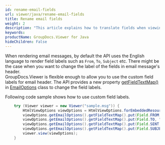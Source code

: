 ```yaml
---
id: rename-email-fields
url: viewer/java/rename-email-fields
title: Rename email fields
weight: 2
description: "This article explains how to translate fields when viewing E-Mail Messages with GroupDocs.Viewer within your Java applications."
keywords: 
productName: GroupDocs.Viewer for Java
hideChildren: False
---
```

When rendering email messages, by default the API uses the English language to render field labels such as `From`, `To`, `Subject` etc. There might be the case when you want to change the label of the fields in email message's header.  
GroupDocs.Viewer is flexible enough to allow you to use the custom field labels for email header. The API provides a new property [getFieldTextMap()](https://apireference.groupdocs.com/viewer/java/com.groupdocs.viewer.options/EmailOptions#getFieldTextMap()) in [EmailOptions](https://apireference.groupdocs.com/viewer/java/com.groupdocs.viewer.options/EmailOptions) class to change the field labels.  
  
Following code sample shows how to use custom field labels.

```java
    try (Viewer viewer = new Viewer("sample.msg")) {
        HtmlViewOptions viewOptions = HtmlViewOptions.forEmbeddedResources(pageFilePathFormat);
        viewOptions.getEmailOptions().getFieldTextMap().put(Field.FROM, "Sender");
        viewOptions.getEmailOptions().getFieldTextMap().put(Field.TO, "Receiver");
        viewOptions.getEmailOptions().getFieldTextMap().put(Field.SENT, "Date");
        viewOptions.getEmailOptions().getFieldTextMap().put(Field.SUBJECT, "Topic");
        viewer.view(viewOptions);
    }
```
